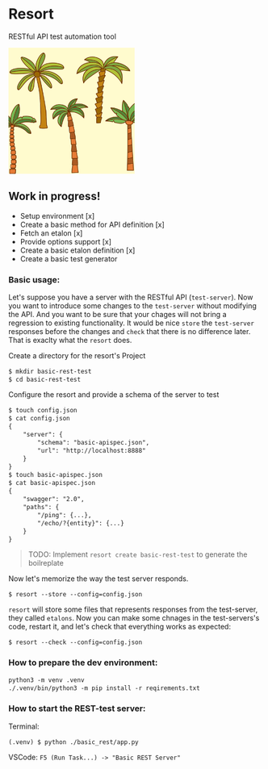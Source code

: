 # Resort
RESTful API test automation tool


![resort logo](https://github.com/againagainst/resort/blob/master/data/icons/resort.png?raw=true)

## Work in progress!

- Setup environment [x]
- Create a basic method for API definition [x]
- Fetch an etalon [x]
- Provide options support [x]
- Create a basic etalon definition [x]
- Create a basic test generator

### Basic usage:
Let's suppose you have a server with the RESTful API (`test-server`). Now you want to introduce some changes to the `test-server` without modifying the API. And you want to be sure that your chages will not bring a regression to existing functionality. It would be nice `store` the `test-server` responses before the changes and `check` that there is no difference later. That is exaclty what the `resort` does.

Create a directory for the resort's Project
```
$ mkdir basic-rest-test
$ cd basic-rest-test
```

Configure the resort and provide a schema of the server to test
```
$ touch config.json
$ cat config.json
{
    "server": {
        "schema": "basic-apispec.json",
        "url": "http://localhost:8888"
    }
}
$ touch basic-apispec.json
$ cat basic-apispec.json
{
    "swagger": "2.0",
    "paths": {
        "/ping": {...},
        "/echo/?{entity}": {...}
    }
}
```
> TODO: Implement `resort create basic-rest-test` to generate the boilreplate

Now let's memorize the way the test server responds.
```
$ resort --store --config=config.json
```

`resort` will store some files that represents responses from the test-server, they called `etalons`.
Now you can make some chnages in the test-servers's code, restart it, and let's check that everything works as expected:
```
$ resort --check --config=config.json
```

### How to prepare the dev environment:
```
python3 -m venv .venv
./.venv/bin/python3 -m pip install -r reqirements.txt
```

### How to start the REST-test server:
Terminal: 
```
(.venv) $ python ./basic_rest/app.py
```

VSCode: `F5 (Run Task...) -> "Basic REST Server"`


